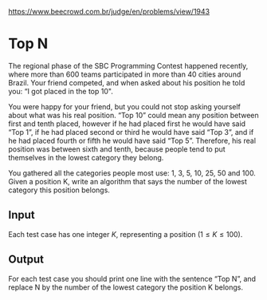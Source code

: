 https://www.beecrowd.com.br/judge/en/problems/view/1943

# Top N

The regional phase of the SBC Programming Contest happened recently, where
more than 600 teams participated in more than 40 cities around Brazil. Your
friend competed, and when asked about his position he told you: “I got placed
in the top 10".

You were happy for your friend, but you could not stop asking yourself about
what was his real position. “Top 10” could mean any position between first and
tenth placed, however if he had placed first he would have said “Top 1”, if he
had placed second or third he would have said “Top 3”, and if he had placed
fourth or fifth he would have said “Top 5”. Therefore, his real position was
between sixth and tenth, because people tend to put themselves in the lowest
category they belong.

You gathered all the categories people most use: 1, 3, 5, 10, 25, 50 and 100.
Given a position K, write an algorithm that says the number of the lowest
category this position belongs.

## Input

Each test case has one integer $K$, representing a position
$(1 \leq K \leq 100)$.

## Output

For each test case you should print one line with the sentence “Top N”, and
replace N by the number of the lowest category the position K belongs.
